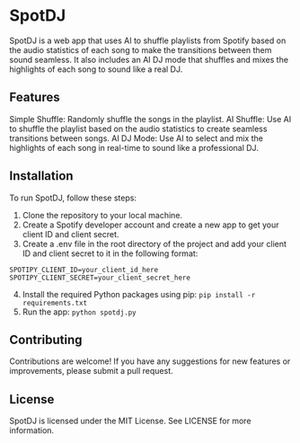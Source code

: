 # SpotDJ
SpotDJ is a web app that uses AI to shuffle playlists from Spotify based on the audio statistics of each song to make the transitions between them sound seamless. It also includes an AI DJ mode that shuffles and mixes the highlights of each song to sound like a real DJ.

## Features
Simple Shuffle: Randomly shuffle the songs in the playlist.
AI Shuffle: Use AI to shuffle the playlist based on the audio statistics to create seamless transitions between songs.
AI DJ Mode: Use AI to select and mix the highlights of each song in real-time to sound like a professional DJ.
## Installation
To run SpotDJ, follow these steps:

1. Clone the repository to your local machine.
2. Create a Spotify developer account and create a new app to get your client ID and client secret.
3. Create a .env file in the root directory of the project and add your client ID and client secret to it in the following format:
~~~
SPOTIPY_CLIENT_ID=your_client_id_here
SPOTIPY_CLIENT_SECRET=your_client_secret_here 
~~~
4. Install the required Python packages using pip:
```pip install -r requirements.txt```
5. Run the app:
```python spotdj.py```

## Contributing
Contributions are welcome! If you have any suggestions for new features or improvements, please submit a pull request.

## License
SpotDJ is licensed under the MIT License. See LICENSE for more information.
